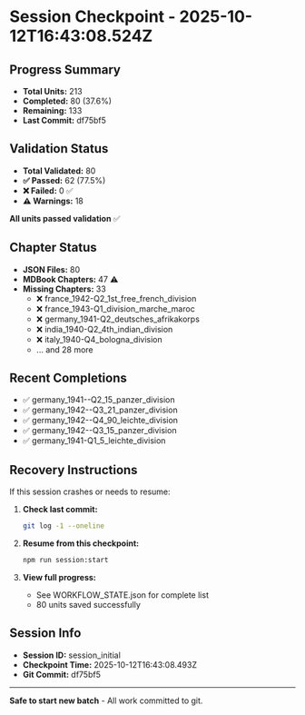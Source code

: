 # Session Checkpoint - 2025-10-12T16:43:08.524Z

## Progress Summary

- **Total Units:** 213
- **Completed:** 80 (37.6%)
- **Remaining:** 133
- **Last Commit:** df75bf5

## Validation Status

- **Total Validated:** 80
- **✅ Passed:** 62 (77.5%)
- **❌ Failed:** 0 ✅
- **⚠️ Warnings:** 18

**All units passed validation** ✅

## Chapter Status

- **JSON Files:** 80
- **MDBook Chapters:** 47 ⚠️
- **Missing Chapters:** 33
  - ❌ france_1942-Q2_1st_free_french_division
  - ❌ france_1943-Q1_division_marche_maroc
  - ❌ germany_1941-Q2_deutsches_afrikakorps
  - ❌ india_1940-Q2_4th_indian_division
  - ❌ italy_1940-Q4_bologna_division
  - ... and 28 more

## Recent Completions

- ✅ germany_1941--Q2_15_panzer_division
- ✅ germany_1942--Q3_21_panzer_division
- ✅ germany_1942--Q4_90_leichte_division
- ✅ germany_1942--Q3_15_panzer_division
- ✅ germany_1941-Q1_5_leichte_division

## Recovery Instructions

If this session crashes or needs to resume:

1. **Check last commit:**
   ```bash
   git log -1 --oneline
   ```

2. **Resume from this checkpoint:**
   ```bash
   npm run session:start
   ```

3. **View full progress:**
   - See WORKFLOW_STATE.json for complete list
   - 80 units saved successfully

## Session Info

- **Session ID:** session_initial
- **Checkpoint Time:** 2025-10-12T16:43:08.493Z
- **Git Commit:** df75bf5

---

**Safe to start new batch** - All work committed to git.
